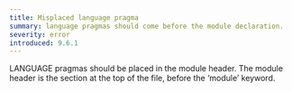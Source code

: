 ```yaml
---
title: Misplaced language pragma
summary: language pragmas should come before the module declaration.
severity: error
introduced: 9.6.1
---
```

LANGUAGE pragmas should be placed in the module header.
The module header is the section at the top of the file, before the ‘module’ keyword.
